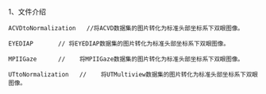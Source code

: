1、文件介绍

    ACVDtoNormalization   //将ACVD数据集的图片转化为标准头部坐标系下双眼图像。

    EYEDIAP       // 将EYEDIAP数据集的图片转化为标准头部坐标系下双眼图像。

    MPIIGaze      //    将MPIIGaze数据集的图片转化为标准头部坐标系下双眼图像。
    
    UTtoNormalization   //    将UTMultiview数据集的图片转化为标准头部坐标系下双眼图像。
